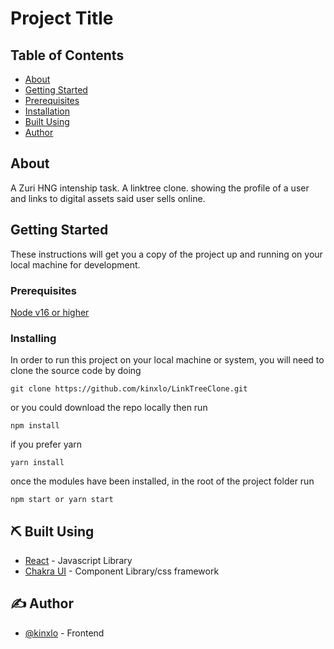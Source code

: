 # Project Title

## Table of Contents

- [About](#about)
- [Getting Started](#getting_started)
- [Prerequisites](#prerequisites)
- [Installation](#installing)
- [Built Using](#built_using)
- [Author](#author)

## About <a name = "about"></a>

A Zuri HNG intenship task.
A linktree clone.
showing the profile of a user and links to digital assets said user sells online.

## Getting Started <a name = "getting_started"></a>

These instructions will get you a copy of the project up and running on your local machine for development.

### Prerequisites

[Node v16 or higher](https://nodejs.org/en/)

### Installing

In order to run this project on your local machine or system, you will need to clone the source code by doing

```
git clone https://github.com/kinxlo/LinkTreeClone.git
```

or you could download the repo locally then run

```
npm install
```

if you prefer yarn

```
yarn install
```

once the modules have been installed, in the root of the project folder run

```
npm start or yarn start
```

## ⛏️ Built Using <a name = "built_using"></a>

- [React](https://reactjs.org/) - Javascript Library
- [Chakra UI](https://chakra-ui.com/) - Component Library/css framework

## ✍️ Author <a name = "authors"></a>

- [@kinxlo](https://github.com/kinxlo) - Frontend
